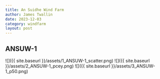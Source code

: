 ```yaml
---
title: An Suidhe Wind Farm
author: James Twallin
date: 2023-12-03
category: windfarm
layout: post
---
```

ANSUW-1
-------------
![]({{ site.baseurl }}/assets/1_ANSUW-1_scatter.png)
![]({{ site.baseurl }}/assets/2_ANSUW-1_pcey.png)
![]({{ site.baseurl }}/assets/3_ANSUW-1_p50.png)
